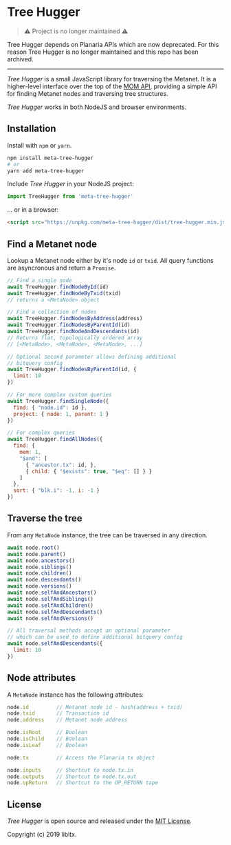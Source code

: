 # Tree Hugger

> ⚠️ Project is no longer maintained ⚠️

Tree Hugger depends on Planaria APIs which are now deprecated. For this reason Tree Hugger is no longer maintained and this repo has been archived.

---

*Tree Hugger* is a small JavaScript library for traversing the Metanet.  It is a higher-level interface over the top of the [MOM API](https://mom.planaria.network/), providing a simple API for finding Metanet nodes and traversing tree structures.

*Tree Hugger* works in both NodeJS and browser environments.

## Installation

Install with `npm` or `yarn`.

```bash
npm install meta-tree-hugger
# or
yarn add meta-tree-hugger
```

Include *Tree Hugger* in your NodeJS project:

```javascript
import TreeHugger from 'meta-tree-hugger'
```

... or in a browser:

```html
<script src="https://unpkg.com/meta-tree-hugger/dist/tree-hugger.min.js"></script>
```

## Find a Metanet node

Lookup a Metanet node either by it's node `id` or `txid`. All query functions are asyncronous and return a `Promise`.

```javascript
// Find a single node
await TreeHugger.findNodeById(id)
await TreeHugger.findNodeByTxid(txid)
// returns a <MetaNode> object

// Find a collection of nodes
await TreeHugger.findNodesByAddress(address)
await TreeHugger.findNodesByParentId(id)
await TreeHugger.findNodeAndDescendants(id)
// Returns flat, topologically ordered array
// [<MetaNode>, <MetaNode>, <MetaNode>, ...]

// Optional second parameter allows defining additional
// bitquery config
await TreeHugger.findNodesByParentId(id, {
  limit: 10
})

// For more complex custom queries
await TreeHugger.findSingleNode({
  find: { "node.id": id },
  project: { node: 1, parent: 1 }
})

// For complex queries
await TreeHugger.findAllNodes({
  find: {
    mem: 1,
    "$and": [
      { "ancestor.tx": id, },
      { child: { "$exists": true, "$eq": [] } }
    ]
  },
  sort: { "blk.i": -1, i: -1 }
})

```

## Traverse the tree

From any `MetaNode` instance, the tree can be traversed in any direction.

```javascript
await node.root()
await node.parent()
await node.ancestors()
await node.siblings()
await node.children()
await node.descendants()
await node.versions()
await node.selfAndAncestors()
await node.selfAndSiblings()
await node.selfAndChildren()
await node.selfAndDescendants()
await node.selfAndVersions()

// All traversal methods accept an optional parameter
// which can be used to define additional bitquery config
await node.selfAndDescendants({
  limit: 10
})
```

## Node attributes

A `MetaNode` instance has the following attributes:

```javascript
node.id         // Metanet node id - hash(address + txid)
node.txid       // Transaction id
node.address    // Metanet node address

node.isRoot     // Boolean
node.isChild    // Boolean
node.isLeaf     // Boolean

node.tx         // Access the Planaria tx object

node.inputs     // Shortcut to node.tx.in
node.outputs    // Shortcut to node.tx.out
node.opReturn   // Shortcut to the OP_RETURN tape
```

## License

*Tree Hugger* is open source and released under the [MIT License](LICENSE.md).

Copyright (c) 2019 libitx.